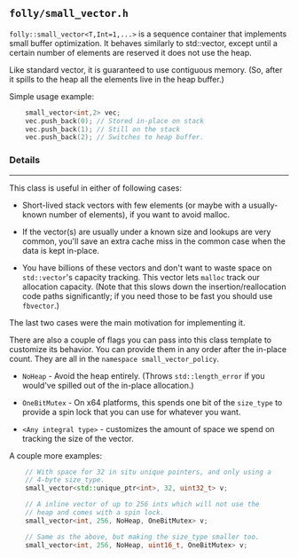 `folly/small_vector.h`
----------------------

`folly::small_vector<T,Int=1,...>` is a sequence container that
implements small buffer optimization. It behaves similarly to
std::vector, except until a certain number of elements are reserved it
does not use the heap.

Like standard vector, it is guaranteed to use contiguous memory.  (So,
after it spills to the heap all the elements live in the heap buffer.)

Simple usage example:

``` Cpp
    small_vector<int,2> vec;
    vec.push_back(0); // Stored in-place on stack
    vec.push_back(1); // Still on the stack
    vec.push_back(2); // Switches to heap buffer.
```

### Details
***

This class is useful in either of following cases:

* Short-lived stack vectors with few elements (or maybe with a
  usually-known number of elements), if you want to avoid malloc.

* If the vector(s) are usually under a known size and lookups are very
  common, you'll save an extra cache miss in the common case when the
  data is kept in-place.

* You have billions of these vectors and don't want to waste space on
  `std::vector`'s capacity tracking.  This vector lets `malloc` track our
  allocation capacity.  (Note that this slows down the
  insertion/reallocation code paths significantly; if you need those
  to be fast you should use `fbvector`.)

The last two cases were the main motivation for implementing it.

There are also a couple of flags you can pass into this class
template to customize its behavior.  You can provide them in any
order after the in-place count.  They are all in the `namespace
small_vector_policy`.

* `NoHeap` - Avoid the heap entirely.  (Throws `std::length_error` if
  you would've spilled out of the in-place allocation.)

* `OneBitMutex` - On x64 platforms, this spends one bit of the
  `size_type` to provide a spin lock that you can use for whatever you
  want.

* `<Any integral type>` - customizes the amount of space we spend on
  tracking the size of the vector.

A couple more examples:

``` Cpp
    // With space for 32 in situ unique pointers, and only using a
    // 4-byte size_type.
    small_vector<std::unique_ptr<int>, 32, uint32_t> v;

    // A inline vector of up to 256 ints which will not use the
    // heap and comes with a spin lock.
    small_vector<int, 256, NoHeap, OneBitMutex> v;

    // Same as the above, but making the size_type smaller too.
    small_vector<int, 256, NoHeap, uint16_t, OneBitMutex> v;
```
